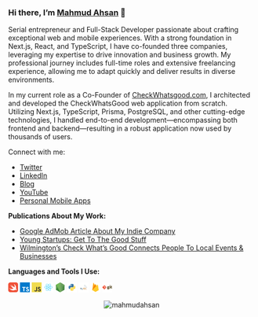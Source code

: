 ### Hi there, I’m [Mahmud Ahsan](https://mahmudahsan.com) 👋

Serial entrepreneur and Full-Stack Developer passionate about crafting exceptional web and mobile experiences. With a strong foundation in Next.js, React, and TypeScript, I have co-founded three companies, leveraging my expertise to drive innovation and business growth. My professional journey includes full-time roles and extensive freelancing experience, allowing me to adapt quickly and deliver results in diverse environments.

In my current role as a Co-Founder of <a href="https://CheckWhatsgood.com" target="_blank">CheckWhatsgood.com</a>, I architected and developed the CheckWhatsGood web application from scratch. Utilizing Next.js, TypeScript, Prisma, PostgreSQL, and other cutting-edge technologies, I handled end-to-end development—encompassing both frontend and backend—resulting in a robust application now used by thousands of users.

Connect with me:
- <a href="https://twitter.com/mahmudahsan">Twitter</a>
- <a href="https://www.linkedin.com/in/mahmudahsan/">LinkedIn</a>
- <a href="https://thinkdiff.net">Blog</a>
- <a href="https://www.youtube.com/c/mahmudahsanthinkdiff">YouTube</a>
- <a href="https://ithinkdiff.net">Personal Mobile Apps</a>

**Publications About My Work:**
- <a href="https://admob.google.com/home/resources/independent-app-developer-doubles-revenue-with-admob-mediation/">Google AdMob Article About My Indie Company</a>
- <a href="https://www.wilmingtonbiz.com/wilmingtonbiz_magazine/2024/09/25/young_startups_get_to_the_good_stuff/25934">Young Startups: Get To The Good Stuff</a>
- <a href="https://www.wilmingtonbiz.com/wilmingtonbiz_magazine/2024/09/25/young_startups_get_to_the_good_stuff/25934">Wilmington’s Check What’s Good Connects People To Local Events & Businesses</a>

**Languages and Tools I Use:**  

<code><img height="20" src="https://raw.githubusercontent.com/github/explore/80688e429a7d4ef2fca1e82350fe8e3517d3494d/topics/swift/swift.png"></code>
<code><img height="20" src="https://raw.githubusercontent.com/github/explore/80688e429a7d4ef2fca1e82350fe8e3517d3494d/topics/typescript/typescript.png"></code>
<code><img height="20" src="https://raw.githubusercontent.com/github/explore/80688e429a7d4ef2fca1e82350fe8e3517d3494d/topics/javascript/javascript.png"></code>
<code><img height="20" src="https://raw.githubusercontent.com/github/explore/80688e429a7d4ef2fca1e82350fe8e3517d3494d/topics/react/react.png"></code>
<code><img height="20" src="https://raw.githubusercontent.com/github/explore/80688e429a7d4ef2fca1e82350fe8e3517d3494d/topics/nodejs/nodejs.png"></code>
<code><img height="20" src="https://raw.githubusercontent.com/github/explore/80688e429a7d4ef2fca1e82350fe8e3517d3494d/topics/python/python.png"></code>
<code><img height="20" src="https://raw.githubusercontent.com/github/explore/80688e429a7d4ef2fca1e82350fe8e3517d3494d/topics/mysql/mysql.png"></code>
<code><img height="20" src="https://raw.githubusercontent.com/github/explore/80688e429a7d4ef2fca1e82350fe8e3517d3494d/topics/firebase/firebase.png"></code>
<code><img height="20" src="https://raw.githubusercontent.com/github/explore/80688e429a7d4ef2fca1e82350fe8e3517d3494d/topics/git/git.png"></code>

<p align="center"> <img src="https://github-readme-stats.vercel.app/api?username=mahmudahsan&show_icons=true&theme=gotham" alt="mahmudahsan" />




